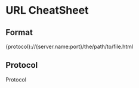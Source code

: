 # URL CheatSheet

## Format
{protocol}://{server.name:port}/the/path/to/file.html

## Protocol
Protocol
<!--stackedit_data:
eyJoaXN0b3J5IjpbMjk1NDk1NDc0XX0=
-->
